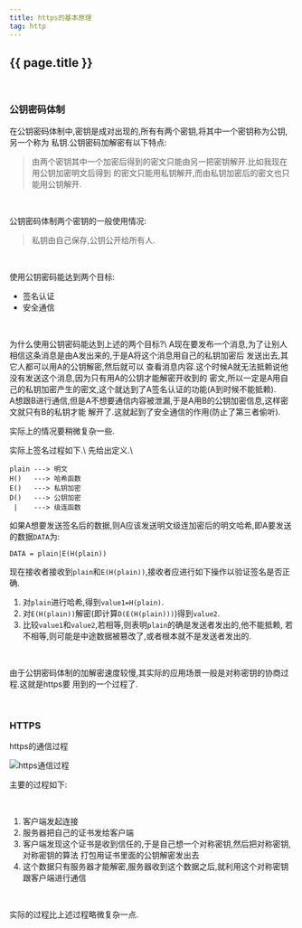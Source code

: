 ```yaml
---
title: https的基本原理
tag: http
---
```


## {{ page.title }}

<br/>

### 公钥密码体制
在公钥密码体制中,密钥是成对出现的,所有有两个密钥,将其中一个密钥称为公钥,另一个称为
私钥.公钥密码加解密有以下特点:

> 由两个密钥其中一个加密后得到的密文只能由另一把密钥解开.比如我现在用公钥加密明文后得到
的密文只能用私钥解开,而由私钥加密后的密文也只能用公钥解开.

<br/>

公钥密码体制两个密钥的一般使用情况:

> 私钥由自己保存,公钥公开给所有人.

<br/>

使用公钥密码能达到两个目标:

* 签名认证
* 安全通信

<br/>

为什么使用公钥密码能达到上述的两个目标?\\
A现在要发布一个消息,为了让别人相信这条消息是由A发出来的,于是A将这个消息用自己的私钥加密后
发送出去,其它人都可以用A的公钥解密,然后就可以
查看消息内容.这个时候A就无法抵赖说他没有发送这个消息,因为只有用A的公钥才能解密开收到的
密文,所以一定是A用自己的私钥加密产生的密文,这个就达到了A签名认证的功能(A到时候不能抵赖).
<br/>
A想跟B进行通信,但是A不想要通信内容被泄漏,于是A用B的公钥加密信息,这样密文就只有B的私钥才能
解开了.这就起到了安全通信的作用(防止了第三者偷听).<br/>

实际上的情况要稍微复杂一些.

实际上签名过程如下.\\
先给出定义.\\

~~~
plain ---> 明文
H()   ---> 哈希函数
E()   ---> 私钥加密
D()   ---> 公钥加密
 |    ---> 级连函数
~~~

如果A想要发送签名后的数据,则A应该发送明文级连加密后的明文哈希,即A要发送的数据`DATA`为:

~~~
DATA = plain|E(H(plain))
~~~

现在接收者接收到`plain`和`E(H(plain))`,接收者应进行如下操作以验证签名是否正确.

1. 对`plain`进行哈希,得到`value1=H(plain)`.
2. 对`E(H(plain))`解密(即计算`D(E(H(plain)))`)得到`value2`.
3. 比较`value1`和`value2`,若相等,则表明`plain`的确是发送者发出的,他不能抵赖,
若不相等,则可能是中途数据被篡改了,或者根本就不是发送者发出的.

<br/>

由于公钥密码体制的加解密速度较慢,其实际的应用场景一般是对称密钥的协商过程.这就是https要
用到的一个过程了.

<br/>

### HTTPS

https的通信过程

![https通信过程](http://cdn.liqwei.com/www/201211/20121130144420002.png)

主要的过程如下:

<br/>

1. 客户端发起连接
2. 服务器把自己的证书发给客户端
3. 客户端发现这个证书是收到信任的,于是自己想一个对称密钥,然后把对称密钥,对称密钥的算法
打包用证书里面的公钥解密发出去
4. 这个数据只有服务器才能解密,服务器收到这个数据之后,就利用这个对称密钥跟客户端进行通信

<br/>

实际的过程比上述过程略微复杂一点.
